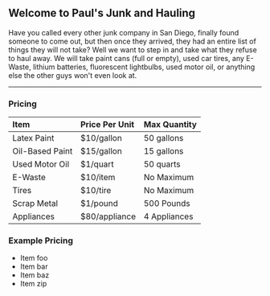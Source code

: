 ## Welcome to Paul's Junk and Hauling

Have you called every other junk company in San Diego, finally found someone to come out, but then once they arrived, they had an entire list of things they will not take? Well we want to step in and take what they refuse to haul away. We will take paint cans (full or empty), used car tires, any E-Waste, lithium batteries, fluorescent lightbulbs, used motor oil, or anything else the other guys won't even look at.

***

### Pricing

| Item                  | Price Per Unit    | Max Quantity  |
|:----------------------|:------------------|:--------------|
| Latex Paint           | $10/gallon        | 50 gallons    |
| Oil-Based Paint       | $15/gallon        | 15 gallons    |
| Used Motor Oil        | $1/quart          | 50 quarts     |
| E-Waste               | $10/item          | No Maximum    |
| Tires                 | $10/tire          | No Maximum    |
| Scrap Metal           | $1/pound          | 500 Pounds    |
| Appliances            | $80/appliance     | 4 Appliances  |

### Example Pricing

*   Item foo
*   Item bar
*   Item baz
*   Item zip
